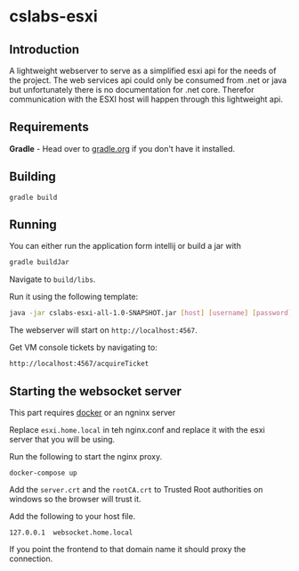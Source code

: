 # cslabs-esxi

## Introduction

A lightweight webserver to serve as a simplified esxi api for the needs of the project.
The web services api could only be consumed from .net or java but unfortunately there is
no documentation for .net core. Therefor communication with the ESXI host will happen 
through this lightweight api.

## Requirements

**Gradle** - Head over to [gradle.org](https://gradle.org/) if you don't have it installed.

## Building

```
gradle build
```

## Running

You can either run the application form intellij or build a jar with

```bash
gradle buildJar
```

Navigate to `build/libs`.

Run it using the following template:

```bash
java -jar cslabs-esxi-all-1.0-SNAPSHOT.jar [host] [username] [password]
```

The webserver will start on `http://localhost:4567`.

Get VM console tickets by navigating to:

```
http://localhost:4567/acquireTicket
```


## Starting the websocket server

This part requires [docker](https://www.docker.com/) or an ngninx server

Replace `esxi.home.local` in teh nginx.conf and replace it with the esxi server that you will be using.

Run the following to start the nginx proxy.
```
docker-compose up
```

Add the `server.crt` and the `rootCA.crt` to Trusted Root authorities on windows so the browser will trust it.

Add the following to your host file.

```
127.0.0.1  websocket.home.local
```

If you point the frontend to that domain name it should proxy the connection.